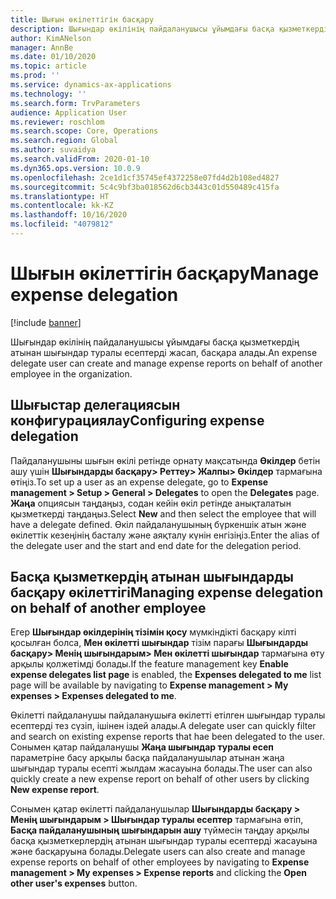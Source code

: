 ```yaml
---
title: Шығын өкілеттігін басқару
description: Шығындар өкілінің пайдаланушысы ұйымдағы басқа қызметкердің атынан шығындар туралы есептерді жасап, басқара алады.
author: KimANelson
manager: AnnBe
ms.date: 01/10/2020
ms.topic: article
ms.prod: ''
ms.service: dynamics-ax-applications
ms.technology: ''
ms.search.form: TrvParameters
audience: Application User
ms.reviewer: roschlom
ms.search.scope: Core, Operations
ms.search.region: Global
ms.author: suvaidya
ms.search.validFrom: 2020-01-10
ms.dyn365.ops.version: 10.0.9
ms.openlocfilehash: 2ce1d1cf35745ef4372258e07fd4d2b108ed4827
ms.sourcegitcommit: 5c4c9bf3ba018562d6cb3443c01d550489c415fa
ms.translationtype: HT
ms.contentlocale: kk-KZ
ms.lasthandoff: 10/16/2020
ms.locfileid: "4079812"
---
```

# <a name="manage-expense-delegation"></a><span data-ttu-id="6de85-103">Шығын өкілеттігін басқару</span><span class="sxs-lookup"><span data-stu-id="6de85-103">Manage expense delegation</span></span>

[!include [banner](../includes/banner.md)]

<span data-ttu-id="6de85-104">Шығындар өкілінің пайдаланушысы ұйымдағы басқа қызметкердің атынан шығындар туралы есептерді жасап, басқара алады.</span><span class="sxs-lookup"><span data-stu-id="6de85-104">An expense delegate user can create and manage expense reports on behalf of another employee in the organization.</span></span>

## <a name="configuring-expense-delegation"></a><span data-ttu-id="6de85-105">Шығыстар делегациясын конфигурациялау</span><span class="sxs-lookup"><span data-stu-id="6de85-105">Configuring expense delegation</span></span>

<span data-ttu-id="6de85-106">Пайдаланушыны шығын өкілі ретінде орнату мақсатында **Өкілдер** бетін ашу үшін **Шығындарды басқару> Реттеу> Жалпы> Өкілдер** тармағына өтіңіз.</span><span class="sxs-lookup"><span data-stu-id="6de85-106">To set up a user as an expense delegate, go to **Expense management > Setup > General > Delegates** to open the **Delegates** page.</span></span> <span data-ttu-id="6de85-107">**Жаңа** опциясын таңдаңыз, содан кейін өкіл ретінде анықталатын қызметкерді таңдаңыз.</span><span class="sxs-lookup"><span data-stu-id="6de85-107">Select **New** and then select the employee that will have a delegate defined.</span></span> <span data-ttu-id="6de85-108">Өкіл пайдаланушының бүркеншік атын және өкілеттік кезеңінің басталу және аяқталу күнін енгізіңіз.</span><span class="sxs-lookup"><span data-stu-id="6de85-108">Enter the alias of the delegate user and the start and end date for the delegation period.</span></span>

## <a name="managing-expense-delegation-on-behalf-of-another-employee"></a><span data-ttu-id="6de85-109">Басқа қызметкердің атынан шығындарды басқару өкілеттігі</span><span class="sxs-lookup"><span data-stu-id="6de85-109">Managing expense delegation on behalf of another employee</span></span>

<span data-ttu-id="6de85-110">Егер **Шығындар өкілдерінің тізімін қосу** мүмкіндікті басқару кілті қосылған болса, **Мен өкілетті  шығындар** тізім парағы **Шығындарды басқару> Менің шығындарым> Мен өкілетті шығындар** тармағына өту арқылы қолжетімді болады.</span><span class="sxs-lookup"><span data-stu-id="6de85-110">If the feature management key **Enable expense delegates list page** is enabled, the **Expenses delegated to me** list page will be available by navigating to **Expense management > My expenses > Expenses delegated to me**.</span></span>

<span data-ttu-id="6de85-111">Өкілетті пайдаланушы пайдаланушыға өкілетті етілген шығындар туралы есептерді тез сүзіп, ішінен іздей алады.</span><span class="sxs-lookup"><span data-stu-id="6de85-111">A delegate user can quickly filter and search on existing expense reports that hae been delegated to the user.</span></span> <span data-ttu-id="6de85-112">Сонымен қатар пайдаланушы **Жаңа шығындар туралы есеп** параметріне басу арқылы басқа пайдаланушылар атынан жаңа шығындар туралы есепті жылдам жасауына болады.</span><span class="sxs-lookup"><span data-stu-id="6de85-112">The user can also quickly create a new expense report on behalf of other users by clicking **New expense report**.</span></span>

<span data-ttu-id="6de85-113">Сонымен қатар өкілетті пайдаланушылар **Шығындарды басқару > Менің шығындарым > Шығындар туралы есептер** тармағына өтіп, **Басқа пайдаланушының шығындарын ашу** түймесін таңдау арқылы басқа қызметкерлердің атынан шығындар туралы есептерді жасауына және басқаруына болады.</span><span class="sxs-lookup"><span data-stu-id="6de85-113">Delegate users can also create and manage expense reports on behalf of other employees by navigating to **Expense management > My expenses > Expense reports** and clicking the **Open other user's expenses** button.</span></span>
